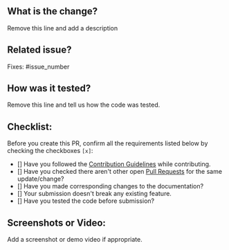 ## What is the change?
Remove this line and add a description

## Related issue?
Fixes: #issue_number


## How was it tested?
Remove this line and tell us how the code was tested.

## Checklist:
Before you create this PR, confirm all the requirements listed below by checking the checkboxes `[x]`:

- [] Have you followed the [Contribution Guidelines](https://github.com/chiraag-kakar/sharenlearn/blob/master/Contributing.md) while contributing.
- [] Have you checked there aren't other open [Pull Requests](https://github.com/chiraag-kakar/sharenlearn/pulls) for the same update/change?
- [] Have you made corresponding changes to the documentation?
- [] Your submission doesn't break any existing feature.
- [] Have you tested the code before submission?

## Screenshots or Video:
Add a screenshot or demo video if appropriate.
